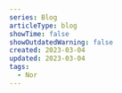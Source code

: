 ```yaml
---
series: Blog
articleType: blog
showTime: false
showOutdatedWarning: false
created: 2023-03-04
updated: 2023-03-04
tags:
  - Nor
---
```

